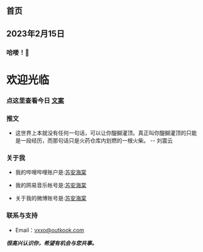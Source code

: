 ## 首页
## 2023年2月15日

###  哈喽！🌈
# 欢迎光临

### 点这里查看今日 [文案](http://m.wufazhuce.com/one/3884)
### 推文

- 这世界上本就没有任何一句话，可以让你醍醐灌顶。真正叫你醍醐灌顶的只能是一段经历，而那句话只是火药仓库内划燃的一根火柴。 -- 刘震云


### 关于我

- 我的哔哩哔哩账户是:[苏安海棠](https://b23.tv/yGoXBas)

- 我的网易音乐帐号是:[苏安海棠](https://y.music.163.com/m/user?id=1469851129&dlt=0846&app_version=8.9.20)

- 关于我的微博账号是:[苏安海棠](https://weibo.com/u/6515990299)





### 联系与支持

- Email：[vxxo@outkook.com](http://vxxo@outlook.com)


**_很高兴认识你，希望有机会与您共事。_**

